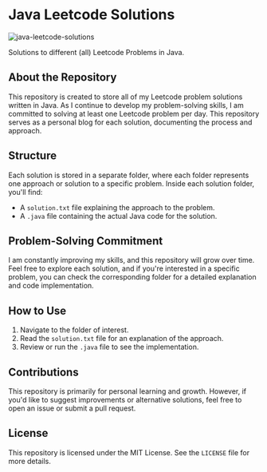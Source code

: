 # Java Leetcode Solutions

![java-leetcode-solutions](https://drive.google.com/uc?export=view&id=1BU5OnUKShcGoYQ5mW37RcJQCSLsdQkau)

Solutions to different (all) Leetcode Problems in Java.

## About the Repository

This repository is created to store all of my Leetcode problem solutions written in Java. As I continue to develop my problem-solving skills, I am committed to solving at least one Leetcode problem per day. This repository serves as a personal blog for each solution, documenting the process and approach.

## Structure

Each solution is stored in a separate folder, where each folder represents one approach or solution to a specific problem. Inside each solution folder, you'll find:

- A `solution.txt` file explaining the approach to the problem.
- A `.java` file containing the actual Java code for the solution.

## Problem-Solving Commitment

I am constantly improving my skills, and this repository will grow over time. Feel free to explore each solution, and if you're interested in a specific problem, you can check the corresponding folder for a detailed explanation and code implementation.

## How to Use

1. Navigate to the folder of interest.
2. Read the `solution.txt` file for an explanation of the approach.
3. Review or run the `.java` file to see the implementation.

## Contributions

This repository is primarily for personal learning and growth. However, if you'd like to suggest improvements or alternative solutions, feel free to open an issue or submit a pull request.

## License

This repository is licensed under the MIT License. See the `LICENSE` file for more details.
